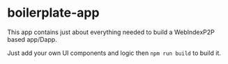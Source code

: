 # boilerplate-app

This app contains just about everything needed to build a WebIndexP2P based app/Dapp.

Just add your own UI components and logic then `npm run build` to build it.
